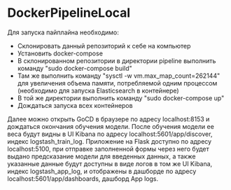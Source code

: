 # DockerPipelineLocal

Для запуска пайплайна необходимо:
* Склонировать данный репозиторий к себе на компьютер
* Установить docker-compose
* В склонированном репозитории в директории pipeline выполнить команду "sudo docker-compose build"
* Там же выполнить команду "sysctl -w vm.max_map_count=262144" для увеличения объема памяти, потребляемой одним процессом (необходимо для запуска Elasticsearch в контейнере)
* В той же директории выполнить команду "sudo docker-compose up"
* Дождаться запуска всех контейнеров

Далее можно открыть GoCD в браузере по адресу localhost:8153 и дождаться окончания обучения модели. После обучения модели ее веса будут видны в UI Kibana по адресу localhost:5601/app/discover, индекс logstash_train_log. Приложение на Flask доступно по адресу localhost:5100, при отправке заполненной формы через него будет выдано предсказание модели для введенных данных, а также указанные данные будут доступны в виде логов в том же UI Kibana, индекс logstash_app_log, и отображены в дашборде по адресу localhost:5601/app/dashboards, дашборд App logs. 
